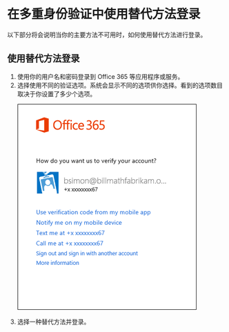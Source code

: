 <properties 
	pageTitle="在 Multi-Factor Authentication 中使用替代方法登录" 
	description="本页介绍用户如何在 Azure MFA 中使用替代方法登录。" 
	services="multi-factor-authentication" 
	documentationCenter="" 
	authors="billmath" 
	manager="stevenpo" 
	editor="curtland"/>

<tags
	ms.service="multi-factor-authentication"
	ms.workload="identity"
	ms.tgt_pltfrm="na"
	ms.devlang="na"
	ms.topic="article"
	ms.date="08/04/2016"
	wacn.date="02/17/2017"
	ms.author="kgremban"/>

# 在多重身份验证中使用替代方法登录


以下部分将会说明当你的主要方法不可用时，如何使用替代方法进行登录。

## 使用替代方法登录

<ol>

<li>使用你的用户名和密码登录到 Office 365 等应用程序或服务。</li>
<li>选择使用不同的验证选项。系统会显示不同的选项供你选择。看到的选项数目取决于你设置了多少个选项。</li>

![Setup](./media/multi-factor-authentication-end-user-signin-alt/alt.png)

<li>选择一种替代方法并登录。</li>

 

<!---HONumber=Mooncake_0905_2016-->